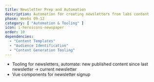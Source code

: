```yaml
---
title: Newsletter Prep and Automation
description: Automation for creating newsletters from labs content
phase: Weeks 09-12
category: [ "Automation & Tooling" ]
icon: i-heroicons-newspaper
order: 10
dependencies:
  - "Content Templates"
  - "Audience Identification"
  - "Content Generation Tooling"
---
```


- Tooling for newsletters, automate: new published content since last newsletter -> current newsletter 
- Vue components for newsletter signup 
